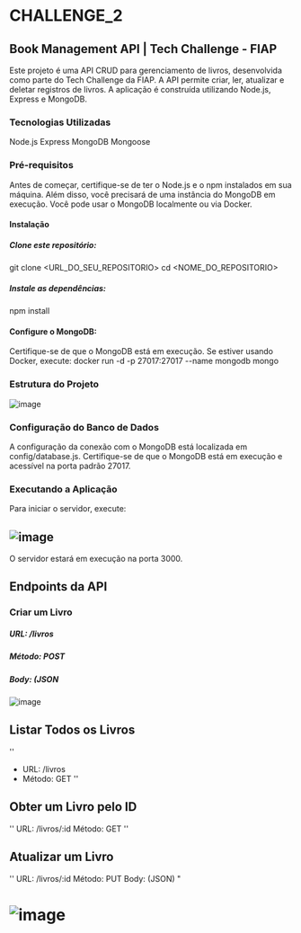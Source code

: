 # CHALLENGE_2

## Book Management API | Tech Challenge - FIAP
Este projeto é uma API CRUD para gerenciamento de livros, desenvolvida como parte do Tech Challenge da FIAP. A API permite criar, ler, atualizar e deletar registros de livros. A aplicação é construída utilizando Node.js, Express e MongoDB.

### Tecnologias Utilizadas
Node.js
Express
MongoDB
Mongoose

### Pré-requisitos
Antes de começar, certifique-se de ter o Node.js e o npm instalados em sua máquina. Além disso, você precisará de uma instância do MongoDB em execução. Você pode usar o MongoDB localmente ou via Docker.

#### Instalação
##### Clone este repositório:
git clone <URL_DO_SEU_REPOSITORIO>
cd <NOME_DO_REPOSITORIO>

##### Instale as dependências:
npm install

#### Configure o MongoDB:

Certifique-se de que o MongoDB está em execução. Se estiver usando Docker, execute:
docker run -d -p 27017:27017 --name mongodb mongo

### Estrutura do Projeto
![image](https://github.com/user-attachments/assets/2c1d4d14-8adc-453e-be54-a3a127eb8682)

### Configuração do Banco de Dados
A configuração da conexão com o MongoDB está localizada em config/database.js. Certifique-se de que o MongoDB está em execução e acessível na porta padrão 27017.

### Executando a Aplicação
Para iniciar o servidor, execute:
## ![image](https://github.com/user-attachments/assets/f907b64d-1819-4c37-b4f8-31a25efec59f)

O servidor estará em execução na porta 3000.

## Endpoints da API
### Criar um Livro

##### URL: /livros
##### Método: POST
##### Body: (JSON

![image](https://github.com/user-attachments/assets/9c85a5f5-5b98-40cf-8ff9-c8e53d7a4a13)

## Listar Todos os Livros
''
- URL: /livros
- Método: GET
'' 
## Obter um Livro pelo ID
''
URL: /livros/:id
Método: GET
''
## Atualizar um Livro
''
URL: /livros/:id
Método: PUT
Body: (JSON)
"
# ![image](https://github.com/user-attachments/assets/59eaee1b-333f-4e34-b06d-6ac6e3005ab2)


